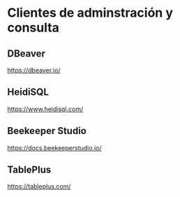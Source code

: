 # Clientes de adminstración y consulta

## DBeaver
https://dbeaver.io/

## HeidiSQL
https://www.heidisql.com/

## Beekeeper Studio
https://docs.beekeeperstudio.io/

## TablePlus
https://tableplus.com/
